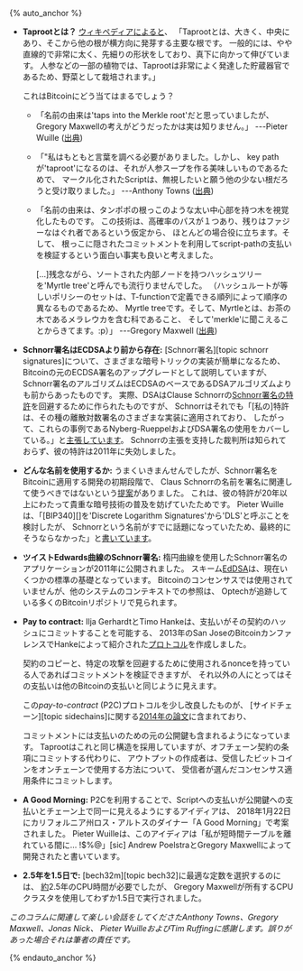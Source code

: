 {% auto_anchor %}

- **<!--what-is-a-taproot-->Taprootとは？** [ウィキペディアによると][wikipedia taproot]、
  「Taprootとは、大きく、中央にあり、そこから他の根が横方向に発芽する主要な根です。
  一般的には、やや直線的で非常に太く、先細りの形状をしており、真下に向かって伸びています。
  人参などの一部の植物では、Taprootは非常によく発達した貯蔵器官であるため、野菜として栽培されます。」

    これはBitcoinにどう当てはまるでしょう？

    - 「名前の由来は'taps into the Merkle root'だと思っていましたが、
      Gregory Maxwellの考えがどうだったかは実は知りません。」  ---Pieter Wuille ([出典][wuille taproot name])

    - 「"私はもともと言葉を調べる必要がありました。しかし、
      key pathが'taproot'になるのは、それが人参スープを作る美味しいものであるためで、
      マークル化されたScriptは、無視したいと願う他の少ない根だろうと受け取りました。」
      ---Anthony Towns ([出典][towns taproot name])

    - 「名前の由来は、タンポポの根っこのような太い中心部を持つ木を視覚化したものです。
      この技術は、高確率のパスが１つあり、残りはファジーなはぐれ者であるという仮定から、
      ほとんどの場合役に立ちます。そして、
      根っこに隠されたコミットメントを利用してscript-pathの支払いを検証するという面白い事実も良いと考えました。

      [...]残念ながら、ソートされた内部ノードを持つハッシュツリーを'Myrtle tree'と呼んでも流行りませんでした。
      （ハッシュルートが等しいポリシーのセットは、T-functionで定義できる順列によって順序の異なるものであるため、
      Myrtle treeです。そして、Myrtleとは、お茶の木であるメラレウカを含む科であること、
      そして'merkle'に聞こえることからきてます。:p）」 ---Gregory Maxwell ([出典][maxwell taproot name])

- **<!--schnorr-signatures-predate-ecdsa-->Schnorr署名はECDSAより前から存在:**
  [Schnorr署名][topic schnorr signatures]について、さまざまな暗号トリックの実装が簡単になるため、
  Bitcoinの元のECDSA署名のアップグレードとして説明していますが、
  Schnorr署名のアルゴリズムはECDSAのベースであるDSAアルゴリズムよりも前からあったものです。
  実際、DSAはClause Schnorrの[Schnorr署名の特許][schnorr patent]を回避するために作られたものですが、
  Schnorrはそれでも「[私の]特許は、その種の離散対数署名のさまざまな実装に適用されており、
  したがって、これらの事例であるNyberg-RueppelおよびDSA署名の使用をカバーしている。」と[主張しています][schnorr letter]。
  Schnorrの主張を支持した裁判所は知られておらず、彼の特許は2011年に失効しました。

- **<!--unsure-what-name-to-use-->どんな名前を使用するか:**
  うまくいきまんせんでしたが、Schnorr署名をBitcoinに適用する開発の初期段階で、
  Claus Schnorrの名前を署名に関連して使うべきではないという[提案][dryja bn sigs]がありました。
  これは、彼の特許が20年以上にわたって貴重な暗号技術の普及を妨げていたためです。
  Pieter Wuilleは、「[BIP340][]を'Discrete Logarithm Signatures'から'DLS'と呼ぶことを検討したが、
  Schnorrという名前がすでに話題になっていたため、最終的にそうならなかった」と[書いています][wuille dls]。

- **<!--schnorr-signatures-for-twisted-edwards-curves-->ツイストEdwards曲線のSchnorr署名:**
  楕円曲線を使用したSchnorr署名のアプリケーションが2011年に公開されました。<!-- https://ed25519.cr.yp.to/papers.html -->
  スキーム[EdDSA][]は、現在いくつかの標準の基礎となっています。
  Bitcoinのコンセンサスでは使用されていませんが、他のシステムのコンテキストでの参照は、
  Optechが追跡している多くのBitcoinリポジトリで見られます。
  <!-- source: quick git grep -i -->

- **Pay to contract:** Ilja GerhardtとTimo Hankeは、支払いがその契約のハッシュにコミットすることを可能する、
  2013年のSan JoseのBitcoinカンファレンスでHankeによって紹介された[プロトコル][gh p2c]を作成しました。
  <!-- source: Wuille; I found some independent confirmation in dead links on Google -harding -->
  契約のコピーと、特定の攻撃を回避するために使用されるnonceを持っている人であればコミットメントを検証できますが、
  それ以外の人にとってはその支払いは他のBitcoinの支払いと同じように見えます。

    この*pay-to-contract* (P2C)プロトコルを少し改良したものが、
    [サイドチェーン][topic sidechains]に関する[2014年の論文][sidechains.pdf]に含まれており、
    <!-- Algorithm 1: GenerateCrossChainAddress -->
    コミットメントには支払いのための元の公開鍵も含まれるようになっています。
    Taprootはこれと同じ構造を採用していますが、オフチェーン契約の条項にコミットする代わりに、
    アウトプットの作成者は、受信したビットコインをオンチェーンで使用する方法について、
    受信者が選んだコンセンサス適用条件にコミットします。

- **A Good Morning:** P2Cを利用することで、Scriptへの支払いが公開鍵への支払いとチェーン上で同一に見えるようにするアイディアは、
  2018年1月22日にカリフォルニア州ロス・アルトスのダイナー「A Good Morning」で考案されました。
  Pieter Wuilleは、このアイディアは「私が短時間テーブルを離れている間に… !$%@」[sic]
  Andrew PoelstraとGregory Maxwellによって開発されたと書いています。
  <!-- personal correspondence with Wuille -harding -->

<!-- weird comment below because HTML has silly rules about anchor ids -->
- **<!--x-->2.5年を1.5日で:** [bech32m][topic bech32]に最適な定数を選択するのには、
  [約][wuille matrix elimination]2.5年のCPU時間が必要でしたが、
  Gregory Maxwellが所有するCPUクラスタを使用してわずか1.5日で実行されました。

*このコラムに関連して楽しい会話をしてくださたAnthony Towns、Gregory Maxwell、Jonas Nick、
Pieter WuilleおよびTim Ruffingに感謝します。誤りがあった場合それは筆者の責任です。*

{% endauto_anchor %}

[wikipedia taproot]: https://en.wikipedia.org/wiki/Taproot
[dryja bn sigs]: https://diyhpl.us/wiki/transcripts/discreet-log-contracts/
[bitcoin.pdf]: https://www.opencrypto.org/bitcoin.pdf
[schnorr patent]: https://patents.google.com/patent/US4995082
[ed25519]: https://ed25519.cr.yp.to/ed25519-20110926.pdf
[eddsa]: https://en.wikipedia.org/wiki/EdDSA
[gh p2c]: https://arxiv.org/abs/1212.3257
[sidechains.pdf]: https://www.blockstream.com/sidechains.pdf
[wuille matrix elimination]: https://twitter.com/pwuille/status/1335761447884713985
[wuille dls]: https://github.com/bitcoinops/bitcoinops.github.io/pull/667#discussion_r731372937
[wuille taproot name]: https://github.com/bitcoinops/bitcoinops.github.io/pull/667#discussion_r731371163
[towns taproot name]: https://github.com/bitcoinops/bitcoinops.github.io/pull/667#discussion_r731523855
[schnorr letter]: https://web.archive.org/web/19991117143502/http://grouper.ieee.org/groups/1363/letters/SchnorrMar98.html
[maxwell taproot name]: https://github.com/bitcoinops/bitcoinops.github.io/pull/667#discussion_r732189216
